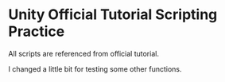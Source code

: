# Unity Official Tutorial Scripting Practice

All scripts are referenced from official tutorial.

I changed a little bit for testing some other functions.
